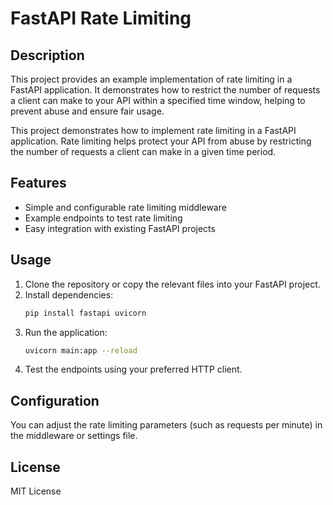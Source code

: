 # FastAPI Rate Limiting

## Description

This project provides an example implementation of rate limiting in a FastAPI application. It demonstrates how to restrict the number of requests a client can make to your API within a specified time window, helping to prevent abuse and ensure fair usage.

This project demonstrates how to implement rate limiting in a FastAPI application. Rate limiting helps protect your API from abuse by restricting the number of requests a client can make in a given time period.

## Features

- Simple and configurable rate limiting middleware
- Example endpoints to test rate limiting
- Easy integration with existing FastAPI projects

## Usage

1. Clone the repository or copy the relevant files into your FastAPI project.
2. Install dependencies:
   ```bash
   pip install fastapi uvicorn
   ```
3. Run the application:
   ```bash
   uvicorn main:app --reload
   ```
4. Test the endpoints using your preferred HTTP client.

## Configuration

You can adjust the rate limiting parameters (such as requests per minute) in the middleware or settings file.

## License

MIT License
